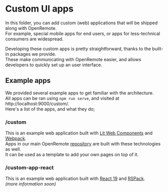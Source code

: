 # Custom UI apps

In this folder, you can add custom (web) applications that will be shipped along with OpenRemote.  
For example, special mobile apps for end users, or apps for less-technical consumers are widespread.  

Developing these custom apps is pretty straightforward, thanks to the built-in packages we provide.  
These make communicating with OpenRemote easier, and allows developers to quickly set up an user interface.

## Example apps

We provided several example apps to get familiar with the architecture.  
All apps can be ran using `npm run serve`, and visited at http://localhost:9000/custom/.  
Here's a list of the apps, and what they do;

### /custom
This is an example web application built with [Lit Web Components](https://lit.dev) and [Webpack](https://webpack.js.org).  
Apps in our main OpenRemote [repository](https://github.com/openremote/openremote) are built with these technologies as well.  
It can be used as a template to add your own pages on top of it.

### /custom-app-react
This is an example web application built with [React 19](https://react.dev) and [RSPack](https://rspack.rs).  
*(more information soon)*